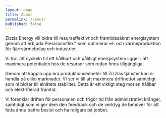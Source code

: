 ```yaml
---
layout: page
title: About
permalink: /about/
published: false
---
```

Zizzla Energy vill bidra till resurseffektivt och framtidssäkrat energisystem genom att erbjuda Precisionsflex™ som optimerar el- och värmeproduktion för
fjärrvärmebolag och industrier.

Vi tror att nyckeln till ett hållbart och pålitligt energisystem ligger i att maximera potentialen hos de resurser som redan finns tillgängliga.

Genom att koppla upp era produktionsenheter till Zizzlas tjänster kan ni handla på olika marknader. Vi ser vi till att maximera driftnettot samtidigt som ni bidrar
till elnätets stabilitet. Detta är ett viktigt steg mot en hållbar och elektrifierad framtid.

Vi förenklar driften för personalen och frigör tid från administrativt krångel, samtidigt som vi ger dem den feedback och de verktyg de behöver för att fatta ännu
bättre beslut och ha roligare på jobbet.

